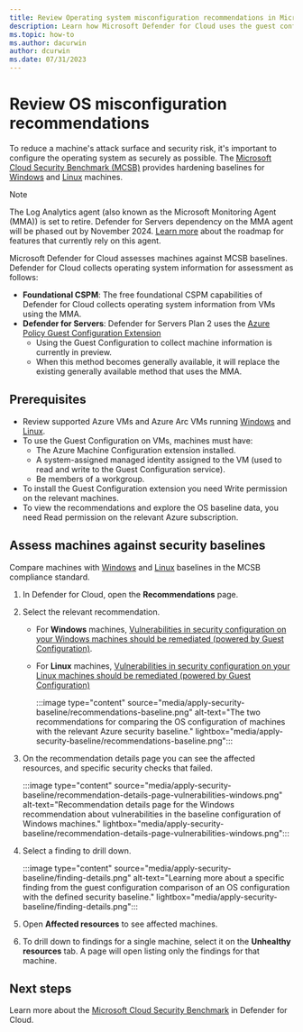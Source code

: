 ```yaml
---
title: Review Operating system misconfiguration recommendations in Microsoft Defender for Cloud
description: Learn how Microsoft Defender for Cloud uses the guest configuration to compare machine OS settings with baselines in Microsoft Cloud Security Benchmark.
ms.topic: how-to
ms.author: dacurwin
author: dcurwin
ms.date: 07/31/2023
---
```


# Review OS misconfiguration recommendations

To reduce a machine's attack surface and security risk, it's important to configure the operating system as securely as possible. The [Microsoft Cloud Security Benchmark (MCSB)](/security/benchmarks/azure/introduction) provides hardening baselines for [Windows](/azure/governance/policy/samples/guest-configuration-baseline-windows) and [Linux](/azure/governance/policy/samples/guest-configuration-baseline-linux) machines.

> [!NOTE]
> The Log Analytics agent (also known as the Microsoft Monitoring Agent (MMA)) is set to retire. Defender for Servers dependency on the MMA agent will be phased out by November 2024. [Learn more](prepare-deprecation-log-analytics-mma-agent.md) about the roadmap for features that currently rely on this agent. 

Microsoft Defender for Cloud assesses machines against MCSB baselines. Defender for Cloud collects operating system information for assessment as follows:

- **Foundational CSPM**: The free foundational CSPM capabilities of Defender for Cloud collects operating system information from VMs using the MMA.
- **Defender for Servers**: Defender for Servers Plan 2 uses the [Azure Policy Guest Configuration Extension](/azure/virtual-machines/extensions/guest-configuration)
    - Using the Guest Configuration to collect machine information is currently in preview.
    - When this method becomes generally available, it will replace the existing generally available method that uses the MMA.


## Prerequisites

- Review supported Azure VMs and Azure Arc VMs running  [Windows](support-matrix-defender-for-servers.md#windows-machine-support) and [Linux](support-matrix-defender-for-servers.md#linux-machine-support).
- To use the Guest Configuration on VMs, machines must have:
    -  The Azure Machine Configuration extension installed.
    - A system-assigned managed identity assigned to the VM (used to read and write to the Guest Configuration service).
    - Be members of a workgroup.
- To install the Guest Configuration extension you need Write permission on the relevant machines.
- To view the recommendations and explore the OS baseline data, you need Read permission on the relevant Azure subscription.



## Assess machines against security baselines

Compare machines with [Windows](/azure/governance/policy/samples/guest-configuration-baseline-windows) and [Linux](/azure/governance/policy/samples/guest-configuration-baseline-linux) baselines in the MCSB compliance standard.


1. In Defender for Cloud, open the **Recommendations** page.
1. Select the relevant recommendation.
    - For **Windows** machines, [Vulnerabilities in security configuration on your Windows machines should be remediated (powered by Guest Configuration)](https://portal.azure.com/#blade/Microsoft_Azure_Security/RecommendationsBlade/assessmentKey/8c3d9ad0-3639-4686-9cd2-2b2ab2609bda).
    - For **Linux** machines, [Vulnerabilities in security configuration on your Linux machines should be remediated (powered by Guest Configuration)](https://portal.azure.com/#blade/Microsoft_Azure_Security/RecommendationsBlade/assessmentKey/1f655fb7-63ca-4980-91a3-56dbc2b715c6)  
    
        :::image type="content" source="media/apply-security-baseline/recommendations-baseline.png" alt-text="The two recommendations for comparing the OS configuration of machines with the relevant Azure security baseline." lightbox="media/apply-security-baseline/recommendations-baseline.png":::

1. On the recommendation details page you can see the affected resources, and specific security checks that failed.

    :::image type="content" source="media/apply-security-baseline/recommendation-details-page-vulnerabilities-windows.png" alt-text="Recommendation details page for the Windows recommendation about vulnerabilities in the baseline configuration of Windows machines." lightbox="media/apply-security-baseline/recommendation-details-page-vulnerabilities-windows.png":::

1. Select a finding to drill down.

    :::image type="content" source="media/apply-security-baseline/finding-details.png" alt-text="Learning more about a specific finding from the guest configuration comparison of an OS configuration with the defined security baseline." lightbox="media/apply-security-baseline/finding-details.png":::

1. Open **Affected resources** to see affected machines.
1. To drill down to findings for a single machine, select it on the **Unhealthy resources** tab. A page will open listing only the findings for that machine.

## Next steps
Learn more about the [Microsoft Cloud Security Benchmark](concept-regulatory-compliance.md) in Defender for Cloud.
